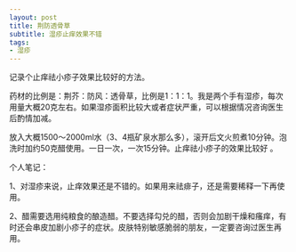 ```yaml
---
layout: post
title: 荆防透骨草 
subtitle: 湿疹止痒效果不错
tags:
- 湿疹
---
```


记录个止痒祛小疹子效果比较好的方法。　　

药材的比例是：荆芥：防风：透骨草，比例是1：1：1。我是两个手有湿疹，每次用量大概20克左右。如果湿疹面积比较大或者症状严重，可以根据情况咨询医生后酌情加减。

放入大概1500～2000ml水（3、4瓶矿泉水那么多），滚开后文火煎煮10分钟。泡洗时加约50克醋使用。一日一次，一次15分钟。止痒祛小疹子的效果比较好 。

个人笔记：

1、对湿疹来说，止痒效果还是不错的。如果用来祛痱子，还是需要稀释一下再使用。

2、醋需要选用纯粮食的酿造醋。不要选择勾兑的醋，否则会加剧干燥和瘙痒，有时还会串皮加剧小疹子的症状。皮肤特别敏感脆弱的朋友，一定要咨询过医生再用。



